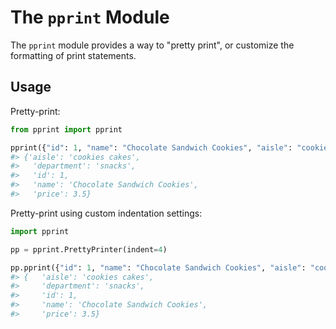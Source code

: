 # The `pprint` Module

The `pprint` module provides a way to "pretty print", or customize the formatting of print statements.

## Usage

Pretty-print:

```py
from pprint import pprint

pprint({"id": 1, "name": "Chocolate Sandwich Cookies", "aisle": "cookies cakes", "department": "snacks", "price": 3.5})
#> {'aisle': 'cookies cakes',
#>   'department': 'snacks',
#>   'id': 1,
#>   'name': 'Chocolate Sandwich Cookies',
#>   'price': 3.5}
```

Pretty-print using custom indentation settings:

```py
import pprint

pp = pprint.PrettyPrinter(indent=4)

pp.pprint({"id": 1, "name": "Chocolate Sandwich Cookies", "aisle": "cookies cakes", "department": "snacks", "price": 3.5})
#> {   'aisle': 'cookies cakes',
#>     'department': 'snacks',
#>     'id': 1,
#>     'name': 'Chocolate Sandwich Cookies',
#>     'price': 3.5}
```
